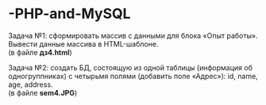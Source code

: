 # -PHP-and-MySQL
Задача №1: сформировать массив с данными для блока «Опыт работы».  
Вывести данные массива в HTML-шаблоне.  
(в файле **дз4.html**)

Задача №2: создать БД, состоящую из одной таблицы (информация об одногруппниках) с четырьмя полями (добавить поле «Адрес»): id, name, age, address.  
(в файле **sem4.JPG**)
